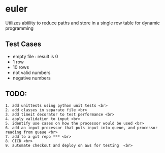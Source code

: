 # euler
Utilizes abiility to reduce paths and store in a single row table for dynamic programming

## Test Cases
* empty file : result is 0
* 1 row
* 10 rows
* not valid numbers
* negative numbers
    
## TODO:  <br>
    1. add unittests using python unit tests <br>
    2. add classes in separate file <br>
    3. add timeit decorator to test performance <br>
    4. apply validation to input <br>
    5. identify use cases on how the processor would be used <br>
    6. add an input processor that puts input into queue, and processor reading from queue <br>
    7. add to a git repo *** <br>
    8. CICD <br>
    9. automate checkout and deploy on aws for testing  <br>

